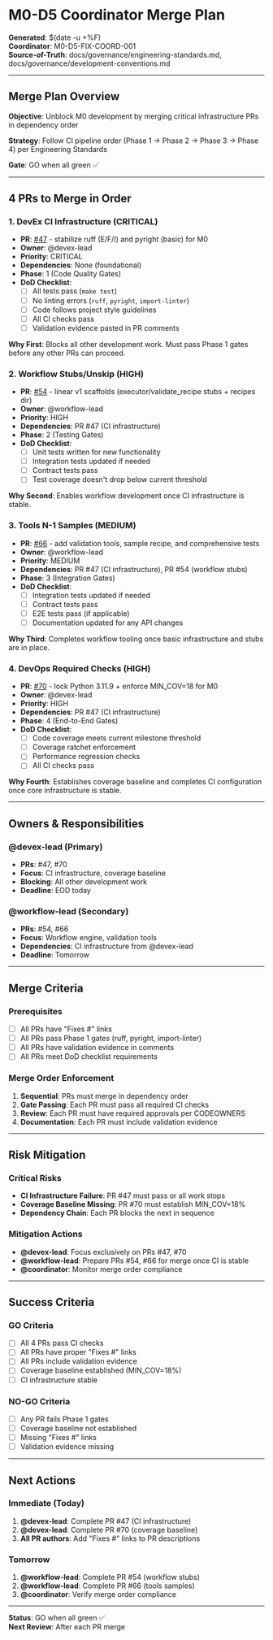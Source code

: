 # M0-D5 Coordinator Merge Plan

**Generated**: $(date -u +%F)  
**Coordinator**: M0-D5-FIX-COORD-001  
**Source-of-Truth**: docs/governance/engineering-standards.md, docs/governance/development-conventions.md

---

## Merge Plan Overview

**Objective**: Unblock M0 development by merging critical infrastructure PRs in dependency order

**Strategy**: Follow CI pipeline order (Phase 1 → Phase 2 → Phase 3 → Phase 4) per Engineering Standards

**Gate**: GO when all green ✅

---

## 4 PRs to Merge in Order

### 1. DevEx CI Infrastructure (CRITICAL)
- **PR**: [#47](https://github.com/Juhertra/dev/pull/47) - stabilize ruff (E/F/I) and pyright (basic) for M0
- **Owner**: @devex-lead
- **Priority**: CRITICAL
- **Dependencies**: None (foundational)
- **Phase**: 1 (Code Quality Gates)
- **DoD Checklist**:
  - [ ] All tests pass (`make test`)
  - [ ] No linting errors (`ruff`, `pyright`, `import-linter`)
  - [ ] Code follows project style guidelines
  - [ ] All CI checks pass
  - [ ] Validation evidence pasted in PR comments

**Why First**: Blocks all other development work. Must pass Phase 1 gates before any other PRs can proceed.

### 2. Workflow Stubs/Unskip (HIGH)
- **PR**: [#54](https://github.com/Juhertra/dev/pull/54) - linear v1 scaffolds (executor/validate_recipe stubs + recipes dir)
- **Owner**: @workflow-lead
- **Priority**: HIGH
- **Dependencies**: PR #47 (CI infrastructure)
- **Phase**: 2 (Testing Gates)
- **DoD Checklist**:
  - [ ] Unit tests written for new functionality
  - [ ] Integration tests updated if needed
  - [ ] Contract tests pass
  - [ ] Test coverage doesn't drop below current threshold

**Why Second**: Enables workflow development once CI infrastructure is stable.

### 3. Tools N-1 Samples (MEDIUM)
- **PR**: [#66](https://github.com/Juhertra/dev/pull/66) - add validation tools, sample recipe, and comprehensive tests
- **Owner**: @workflow-lead
- **Priority**: MEDIUM
- **Dependencies**: PR #47 (CI infrastructure), PR #54 (workflow stubs)
- **Phase**: 3 (Integration Gates)
- **DoD Checklist**:
  - [ ] Integration tests updated if needed
  - [ ] Contract tests pass
  - [ ] E2E tests pass (if applicable)
  - [ ] Documentation updated for any API changes

**Why Third**: Completes workflow tooling once basic infrastructure and stubs are in place.

### 4. DevOps Required Checks (HIGH)
- **PR**: [#70](https://github.com/Juhertra/dev/pull/70) - lock Python 3.11.9 + enforce MIN_COV=18 for M0
- **Owner**: @devex-lead
- **Priority**: HIGH
- **Dependencies**: PR #47 (CI infrastructure)
- **Phase**: 4 (End-to-End Gates)
- **DoD Checklist**:
  - [ ] Code coverage meets current milestone threshold
  - [ ] Coverage ratchet enforcement
  - [ ] Performance regression checks
  - [ ] All CI checks pass

**Why Fourth**: Establishes coverage baseline and completes CI configuration once core infrastructure is stable.

---

## Owners & Responsibilities

### @devex-lead (Primary)
- **PRs**: #47, #70
- **Focus**: CI infrastructure, coverage baseline
- **Blocking**: All other development work
- **Deadline**: EOD today

### @workflow-lead (Secondary)
- **PRs**: #54, #66
- **Focus**: Workflow engine, validation tools
- **Dependencies**: CI infrastructure from @devex-lead
- **Deadline**: Tomorrow

---

## Merge Criteria

### Prerequisites
- [ ] All PRs have "Fixes #<FEAT-ID>" links
- [ ] All PRs pass Phase 1 gates (ruff, pyright, import-linter)
- [ ] All PRs have validation evidence in comments
- [ ] All PRs meet DoD checklist requirements

### Merge Order Enforcement
1. **Sequential**: PRs must merge in dependency order
2. **Gate Passing**: Each PR must pass all required CI checks
3. **Review**: Each PR must have required approvals per CODEOWNERS
4. **Documentation**: Each PR must include validation evidence

---

## Risk Mitigation

### Critical Risks
- **CI Infrastructure Failure**: PR #47 must pass or all work stops
- **Coverage Baseline Missing**: PR #70 must establish MIN_COV=18%
- **Dependency Chain**: Each PR blocks the next in sequence

### Mitigation Actions
- **@devex-lead**: Focus exclusively on PRs #47, #70
- **@workflow-lead**: Prepare PRs #54, #66 for merge once CI is stable
- **@coordinator**: Monitor merge order compliance

---

## Success Criteria

### GO Criteria
- [ ] All 4 PRs pass CI checks
- [ ] All PRs have proper "Fixes #" links
- [ ] All PRs include validation evidence
- [ ] Coverage baseline established (MIN_COV=18%)
- [ ] CI infrastructure stable

### NO-GO Criteria
- [ ] Any PR fails Phase 1 gates
- [ ] Coverage baseline not established
- [ ] Missing "Fixes #" links
- [ ] Validation evidence missing

---

## Next Actions

### Immediate (Today)
1. **@devex-lead**: Complete PR #47 (CI infrastructure)
2. **@devex-lead**: Complete PR #70 (coverage baseline)
3. **All PR authors**: Add "Fixes #" links to PR descriptions

### Tomorrow
1. **@workflow-lead**: Complete PR #54 (workflow stubs)
2. **@workflow-lead**: Complete PR #66 (tools samples)
3. **@coordinator**: Verify merge order compliance

---

**Status**: GO when all green ✅  
**Next Review**: After each PR merge